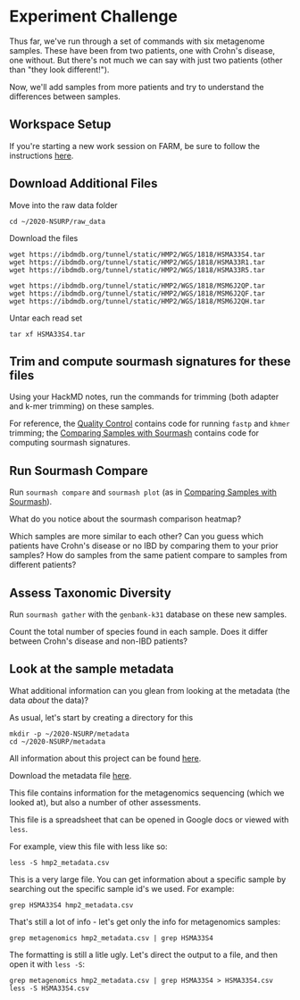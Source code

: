 Experiment Challenge
===

Thus far, we've run through a set of commands with six metagenome samples. 
These have been from two patients, one with Crohn's disease, one without.
But there's not much we can say with just two patients (other than "they look different!").

Now, we'll add samples from more patients and try to understand the differences between samples.

## Workspace Setup

If you're starting a new work session on FARM, be sure to follow the instructions [here](05.starting-a-work-session.md).


## Download Additional Files 

Move into the raw data folder
```
cd ~/2020-NSURP/raw_data
```

Download the files
```
wget https://ibdmdb.org/tunnel/static/HMP2/WGS/1818/HSMA33S4.tar
wget https://ibdmdb.org/tunnel/static/HMP2/WGS/1818/HSMA33R1.tar
wget https://ibdmdb.org/tunnel/static/HMP2/WGS/1818/HSMA33R5.tar

wget https://ibdmdb.org/tunnel/static/HMP2/WGS/1818/MSM6J2QP.tar
wget https://ibdmdb.org/tunnel/static/HMP2/WGS/1818/MSM6J2QF.tar
wget https://ibdmdb.org/tunnel/static/HMP2/WGS/1818/MSM6J2QH.tar
```

Untar each read set
```
tar xf HSMA33S4.tar
```

## Trim and compute sourmash signatures for these files

Using your HackMD notes, run the commands for trimming (both adapter and k-mer trimming) on these samples.

For reference, the [Quality Control](07.quality-control) contains code for running `fastp` and `khmer` trimming; the [Comparing Samples with Sourmash](09.comparing-samples-with-sourmash) contains code for computing sourmash signatures.


## Run Sourmash Compare

Run `sourmash compare` and `sourmash plot` (as in [Comparing Samples with Sourmash](09.comparing-samples-with-sourmash)).

What do you notice about the sourmash comparison heatmap?

Which samples are more similar to each other? 
Can you guess which patients have Crohn's disease or no IBD by comparing them to your prior samples?
How do samples from the same patient compare to samples from different patients?


## Assess Taxonomic Diversity

Run `sourmash gather` with the `genbank-k31` database on these new samples. 

Count the total number of species found in each sample. Does it differ between Crohn's disease and non-IBD patients?


## Look at the sample metadata

What additional information can you glean from looking at the metadata (the data _about_ the data)?

As usual, let's start by creating a directory for this

```
mkdir -p ~/2020-NSURP/metadata
cd ~/2020-NSURP/metadata
````

All information about this project can be found [here](https://ibdmdb.org/tunnel/public/summary.htmlhttps://ibdmdb.org/tunnel/public/summary.html).

Download the metadata file [here](https://ibdmdb.org/tunnel/products/HMP2/Metadata/hmp2_metadata.csv).

This file contains information for the metagenomics sequencing (which we looked at), but also a number of other assessments.

This file is a spreadsheet that can be opened in Google docs or viewed with `less`.

For example, view this file with less like so:
```
less -S hmp2_metadata.csv
```

This is a very large file. You can get information about a specific sample by searching out the specific sample id's we used.
For example:
```
grep HSMA33S4 hmp2_metadata.csv
```

That's still a lot of info - let's get only the info for metagenomics samples:
```
grep metagenomics hmp2_metadata.csv | grep HSMA33S4
```

The formatting is still a litle ugly. 
Let's direct the output to a file, and then open it with `less -S`:
```
grep metagenomics hmp2_metadata.csv | grep HSMA33S4 > HSMA33S4.csv
less -S HSMA33S4.csv
```

